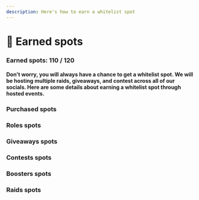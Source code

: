 ```yaml
---
description: Here's how to earn a whitelist spot
---
```


# 🎁 Earned spots

### Earned spots: 110 / 120

#### Don't worry, you will always have a chance to get a whitelist spot. We will be hosting multiple raids, giveaways, and contest across all of our socials. Here are some details about earning a whitelist spot through hosted events.

### Purchased spots

### Roles spots

### Giveaways spots

### Contests spots

### Boosters spots

### Raids spots
